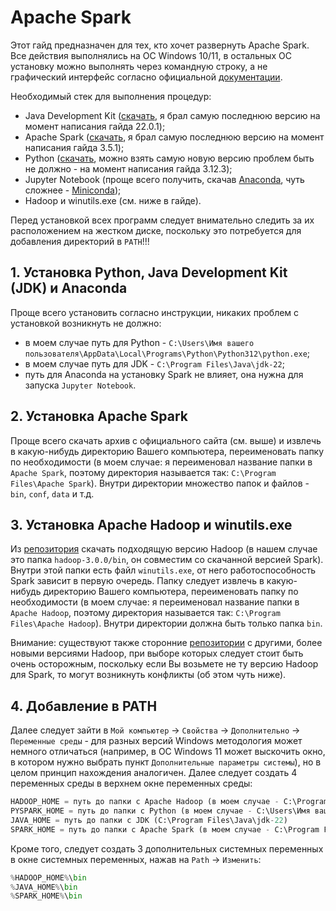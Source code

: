 # Apache Spark
Этот гайд предназначен для тех, кто хочет развернуть Apache Spark. Все действия выполнялись на ОС Windows 10/11, в остальных ОС установку можно выполнять через командную строку, а не графический интерфейс согласно официальной [документации](https://spark.apache.org/).

Необходимый стек для выполнения процедур: 
* Java Development Kit ([скачать](https://www.oracle.com/cis/java/technologies/downloads/), я брал самую последнюю версию на момент написания гайда 22.0.1);
* Apache Spark ([скачать](https://spark.apache.org/), я брал самую последнюю версию на момент написания гайда 3.5.1);
* Python ([скачать](https://www.python.org/), можно взять самую новую версию проблем быть не должно - на момент написания гайда 3.12.3);
* Jupyter Notebook (проще всего получить, скачав [Anaconda](https://www.anaconda.com/), чуть сложнее - [Miniconda](https://docs.anaconda.com/free/miniconda/index.html));
* Hadoop и winutils.exe (см. ниже в гайде).

Перед установкой всех программ следует внимательно следить за их расположением на жестком диске, поскольку это потребуется для добавления директорий в `PATH`!!!

## 1. Установка Python, Java Development Kit (JDK) и Anaconda
Проще всего установить согласно инструкции, никаких проблем с установкой возникнуть не должно:
* в моем случае путь для Python - `C:\Users\Имя вашего пользователя\AppData\Local\Programs\Python\Python312\python.exe`;
* в моем случае путь для JDK - `C:\Program Files\Java\jdk-22`;
* путь для Anaconda на установку Spark не влияет, она нужна для запуска `Jupyter Notebook`.

## 2. Установка Apache Spark
Проще всего скачать архив с официального сайта (см. выше) и извлечь в какую-нибудь директорию Вашего компьютера, переименовать папку по необходимости (в моем случае: я переименовал название папки в `Apache Spark`, поэтому директория называется так: `C:\Program Files\Apache Spark`). Внутри директории множество папок и файлов - `bin`, `conf`, `data` и т.д.

## 3. Установка Apache Hadoop и winutils.exe
Из [репозитория](https://github.com/steveloughran/winutils/tree/master) скачать подходящую версию Hadoop (в нашем случае это папка `hadoop-3.0.0/bin`, он совместим со скачанной версией Spark). Внутри этой папки есть файл `winutils.exe`, от него работоспособность Spark зависит в первую очередь. Папку следует извлечь в какую-нибудь директорию Вашего компьютера, переименовать папку по необходимости (в моем случае: я переименовал название папки в `Apache Hadoop`, поэтому директория называется так: `C:\Program Files\Apache Hadoop`). Внутри директории должна быть только папка `bin`.

Внимание: существуют также сторонние [репозитории](https://github.com/cdarlint/winutils) с другими, более новыми версиями Hadoop, при выборе которых следует стоит быть очень осторожным, поскольку если Вы возьмете не ту версию Hadoop для Spark, то могут возникнуть конфликты (об этом чуть ниже).

## 4. Добавление в PATH
Далее следует зайти в `Мой компьютер` -> `Свойства` -> `Дополнительно` -> `Переменные среды` - для разных версий Windows методология может немного отличаться (например, в ОС Windows 11 может выскочить окно, в котором нужно выбрать пункт `Дополнительные параметры системы`), но в целом принцип нахождения аналогичен. 
Далее следует создать 4 переменных среды в верхнем окне переменных среды:
```python
HADOOP_HOME = путь до папки c Apache Hadoop (в моем случае - C:\Program Files\Apache Hadoop)
PYSPARK_HOME = путь до папки с Python (в моем случае - C:\Users\Имя вашего пользователя\AppData\Local\Programs\Python\Python312\python.exe)
JAVA_HOME = путь до папки с JDK (C:\Program Files\Java\jdk-22)
SPARK_HOME = путь до папки с Apache Spark (в моем случае - C:\Program Files\Apache Spark)
```

Кроме того, следует создать 3 дополнительных системных переменных в окне системных переменных, нажав на `Path` -> `Изменить`:
```python
%HADOOP_HOME%\bin
%JAVA_HOME%\bin
%SPARK_HOME%\bin
```
